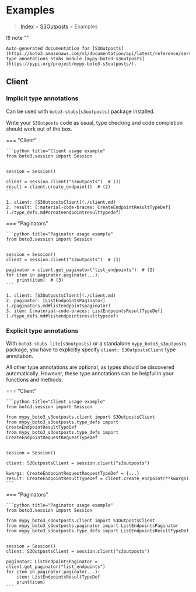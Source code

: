 # Examples

> [Index](../README.md) > [S3Outposts](./README.md) > Examples

!!! note ""

    Auto-generated documentation for [S3Outposts](https://boto3.amazonaws.com/v1/documentation/api/latest/reference/services/s3outposts.html#S3Outposts)
    type annotations stubs module [mypy-boto3-s3outposts](https://pypi.org/project/mypy-boto3-s3outposts/).

## Client

### Implicit type annotations

Can be used with `boto3-stubs[s3outposts]` package installed.

Write your `S3Outposts` code as usual,
type checking and code completion should work out of the box.


=== "Client"

    ```python title="Client usage example"
    from boto3.session import Session


    session = Session()

    client = session.client("s3outposts")  # (1)
    result = client.create_endpoint()  # (2)
    ```

    1. client: [S3OutpostsClient](./client.md)
    2. result: [:material-code-braces: CreateEndpointResultTypeDef](./type_defs.md#createendpointresulttypedef) 



=== "Paginators"

    ```python title="Paginator usage example"
    from boto3.session import Session


    session = Session()
    client = session.client("s3outposts")  # (1)

    paginator = client.get_paginator("list_endpoints")  # (2)
    for item in paginator.paginate(...):
        print(item)  # (3)
    ```

    1. client: [S3OutpostsClient](./client.md)
    2. paginator: [ListEndpointsPaginator](./paginators.md#listendpointspaginator)
    3. item: [:material-code-braces: ListEndpointsResultTypeDef](./type_defs.md#listendpointsresulttypedef) 




### Explicit type annotations

With `boto3-stubs-lite[s3outposts]`
or a standalone `mypy_boto3_s3outposts` package, you have to explicitly specify `client: S3OutpostsClient` type annotation.

All other type annotations are optional, as types should be discovered automatically.
However, these type annotations can be helpful in your functions and methods.


=== "Client"

    ```python title="Client usage example"
    from boto3.session import Session

    from mypy_boto3_s3outposts.client import S3OutpostsClient
    from mypy_boto3_s3outposts.type_defs import CreateEndpointResultTypeDef
    from mypy_boto3_s3outposts.type_defs import CreateEndpointRequestRequestTypeDef


    session = Session()

    client: S3OutpostsClient = session.client("s3outposts")

    kwargs: CreateEndpointRequestRequestTypeDef = {...}
    result: CreateEndpointResultTypeDef = client.create_endpoint(**kwargs)
    ```



=== "Paginators"

    ```python title="Paginator usage example"
    from boto3.session import Session

    from mypy_boto3_s3outposts.client import S3OutpostsClient
    from mypy_boto3_s3outposts.paginator import ListEndpointsPaginator
    from mypy_boto3_s3outposts.type_defs import ListEndpointsResultTypeDef


    session = Session()
    client: S3OutpostsClient = session.client("s3outposts")

    paginator: ListEndpointsPaginator = client.get_paginator("list_endpoints")
    for item in paginator.paginate(...):
        item: ListEndpointsResultTypeDef
        print(item)
    ```





